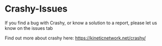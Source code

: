 # Crashy-Issues
If you find a bug with Crashy, or know a solution to a report, please let us know on the issues tab

Find out more about crashy here: https://kineticnetwork.net/crashy/
